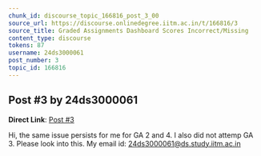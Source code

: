 ```yaml
---
chunk_id: discourse_topic_166816_post_3_00
source_url: https://discourse.onlinedegree.iitm.ac.in/t/166816/3
source_title: Graded Assignments Dashboard Scores Incorrect/Missing
content_type: discourse
tokens: 87
username: 24ds3000061
post_number: 3
topic_id: 166816
---
```


## Post #3 by 24ds3000061

**Direct Link**: [Post #3](https://discourse.onlinedegree.iitm.ac.in/t/166816/3)

Hi, the same issue persists for me for GA 2 and 4. I also did not attemp GA 3. Please look into this. My email id: 24ds3000061@ds.study.iitm.ac.in
